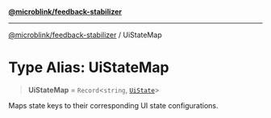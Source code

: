 [**@microblink/feedback-stabilizer**](../README.md)

***

[@microblink/feedback-stabilizer](../README.md) / UiStateMap

# Type Alias: UiStateMap

> **UiStateMap** = `Record`\<`string`, [`UiState`](UiState.md)\>

Maps state keys to their corresponding UI state configurations.
